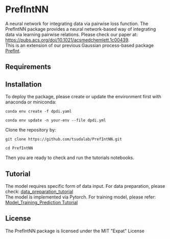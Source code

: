 # PrefIntNN
A neural network for integrating data via pairwise loss function. The PrefIntNN package provides a neural network-based way of integrating data via learning pairwise relations. Please check our paper at: https://pubs.acs.org/doi/10.1021/acsmedchemlett.1c00439.    
This is an extension of our previous Gaussian process-based package [PrefInt](https://github.com/tsudalab/PrefInt).

## Requirements


## Installation
To deploy the package, please create or update the environment first with anaconda or miniconda:
```console
conda env create -f dpdi.yaml

conda env update -n your-env --file dpdi.yml
```
Clone the repository by:
```console
git clone https://github.com/tsudalab/PrefIntNN.git

cd PrefIntNN
```
Then you are ready to check and run the tutorials notebooks.

## Tutorial
The model requires specific form of data input. For data preparation, please check: [data_preparation_tutorial](https://github.com/tsudalab/PrefIntNN/blob/master/Data_Preparation_Tutorial.ipynb)    
The model is implemented via Pytorch. For training model, please refer: [Model_Training_Prediction Tutorial](https://github.com/tsudalab/PrefIntNN/blob/master/Model_Training_and_Prediction.ipynb)
## License
The PrefIntNN package is licensed under the MIT "Expat" License
